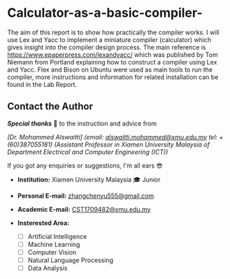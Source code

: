 # Calculator-as-a-basic-compiler-
The aim of this report is to show how practically the compiler works. I will use Lex and Yacc to implement a miniature compiler (calculator) which gives insight into the compiler design process. 
The main reference is https://www.epaperpress.com/lexandyacc/ which was published by Tom Niemann from Portland explaining how to construct a compiler using Lex and Yacc.
Flex and Bison on Ubuntu were used as main tools to run the compiler, more instructions and information for related installation can be found in the Lab Report. 
## Contact the Author  

***Special thanks*** :pray: to the instruction and advice from  

*[Dr. Mohammed Alswaitti]
(email: alswaitti.mohammed@xmu.edu.my tel: +(60)387055181) 
(Assistant Professor in Xiamen University Malaysia of Department Electrical and Computer Engineering (ICT))*  

If you got any enquiries or suggestions, I'm all ears :sunglasses:  

- **Institution:**  Xiamen University Malaysia  :mortar_board: Junior  
- **Personal E-mail:** zhangchenyu555@gmail.com   
- **Academic E-mail:** CST1709482@xmu.edu.my  
- **Insterested Area:**

  - [ ] Artificial Intelligence  
  - [ ] Machine Learning  
  - [ ] Computer Vision  
  - [ ] Natural Language Processing  
  - [ ] Data Analysis
